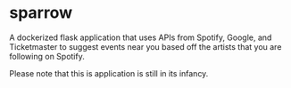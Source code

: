 # sparrow
A dockerized flask application that uses APIs from Spotify, Google, and Ticketmaster to suggest events near you based off the artists that you are following on Spotify.

Please note that this is application is still in its infancy.
